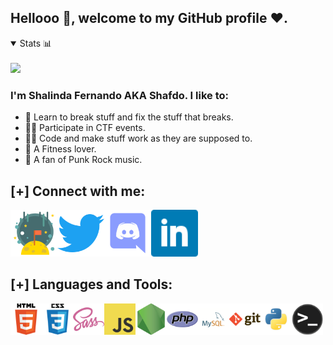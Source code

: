 ## Hellooo 👋, welcome to my GitHub profile ❤️.

<details open>
    <summary>Stats 📊</summary>
    <br>
    <img src="https://github-readme-stats.vercel.app/api?username=shafdo&theme=dracula&show_icons=true">
    <br>
</details>

### I'm Shalinda Fernando AKA Shafdo. I like to:

* 💉 Learn to break stuff and fix the stuff that breaks.
* 🐱‍👤 Participate in CTF events.
* 👨‍💻 Code and make stuff work as they are supposed to.
* 💪 A Fitness lover.
* 🤘 A fan of Punk Rock music.


## [+] Connect with me:

[<img align="left" alt="shalindafernando.com" width="75px" src="https://raw.githubusercontent.com/shafdo/shafdo/master/assets/moon.svg" />](https://shalindafernando.com)
[<img align="left" alt="shalindafernando.com" width="75px" src="https://raw.githubusercontent.com/shafdo/shafdo/master/assets/twitter.svg" />](https://twitter.com/ShalindaFdo)
[<img align="left" alt="shalindafernando.com" width="75px" src="https://raw.githubusercontent.com/shafdo/shafdo/master/assets/discord.svg" />](https://discordapp.com/users/685534271837962277)
[<img alt="shalindafernando.com" width="75px" src="https://raw.githubusercontent.com/shafdo/shafdo/master/assets/linkedin.svg" />](https://www.linkedin.com/in/shalinda-fernando/)

## [+] Languages and Tools:
[<img align="left" alt="HTML5" width="50px" src="https://raw.githubusercontent.com/github/explore/80688e429a7d4ef2fca1e82350fe8e3517d3494d/topics/html/html.png" />]()
[<img align="left" alt="CSS3" width="50px" src="https://raw.githubusercontent.com/github/explore/80688e429a7d4ef2fca1e82350fe8e3517d3494d/topics/css/css.png" />]()
[<img align="left" alt="Sass" width="50px" src="https://raw.githubusercontent.com/github/explore/80688e429a7d4ef2fca1e82350fe8e3517d3494d/topics/sass/sass.png" />]()
[<img align="left" alt="JavaScript" width="50px" src="https://raw.githubusercontent.com/github/explore/80688e429a7d4ef2fca1e82350fe8e3517d3494d/topics/javascript/javascript.png" />]()
[<img align="left" alt="Node.js" width="50px" src="https://raw.githubusercontent.com/github/explore/80688e429a7d4ef2fca1e82350fe8e3517d3494d/topics/nodejs/nodejs.png" />]()
[<img align="left" alt="PHP" width="50px" src="https://raw.githubusercontent.com/github/explore/80688e429a7d4ef2fca1e82350fe8e3517d3494d/topics/php/php.png" />]()
[<img align="left" alt="MySQL" width="50px" src="https://raw.githubusercontent.com/github/explore/80688e429a7d4ef2fca1e82350fe8e3517d3494d/topics/mysql/mysql.png" />]()
[<img align="left" alt="Git" width="50px" src="https://raw.githubusercontent.com/github/explore/80688e429a7d4ef2fca1e82350fe8e3517d3494d/topics/git/git.png" />]()
[<img align="left" alt="Python" width="50px" src="https://raw.githubusercontent.com/github/explore/80688e429a7d4ef2fca1e82350fe8e3517d3494d/topics/python/python.png" />]()
[<img align="left" alt="Terminal" width="50px" src="https://raw.githubusercontent.com/github/explore/80688e429a7d4ef2fca1e82350fe8e3517d3494d/topics/terminal/terminal.png" />]()
